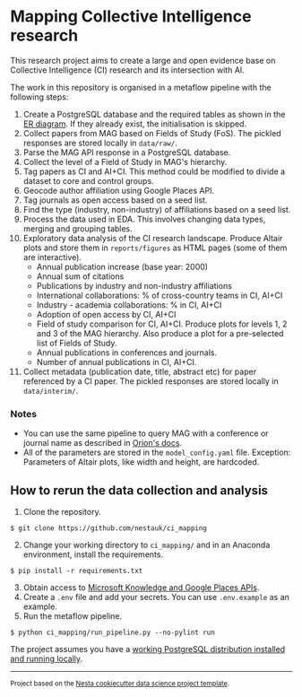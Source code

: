 Mapping Collective Intelligence research
==============================

This research project aims to create a large and open evidence base on Collective Intelligence (CI) research and its intersection with AI.  

The work in this repository is organised in a metaflow pipeline with the following steps:
1. Create a PostgreSQL database and the required tables as shown in the [ER diagram](/ci_db_ER_diagram.png). If they already exist, the initialisation is skipped.
2. Collect papers from MAG based on Fields of Study (FoS). The pickled responses are stored locally in `data/raw/`.
3. Parse the MAG API response in a PostgreSQL database.
4. Collect the level of a Field of Study in MAG's hierarchy.
5. Tag papers as CI and AI+CI. This method could be modified to divide a dataset to core and control groups.
6. Geocode author affiliation using Google Places API.
7. Tag journals as open access based on a seed list.
8. Find the type (industry, non-industry) of affiliations based on a seed list.
9. Process the data used in EDA. This involves changing data types, merging and grouping tables. 
10. Exploratory data analysis of the CI research landscape. Produce Altair plots and store them in `reports/figures` as HTML pages (some of them are interactive).
    - Annual publication increase (base year: 2000)
    - Annual sum of citations
    - Publications by industry and non-industry affiliations
    - International collaborations: % of cross-country teams in CI, AI+CI
    - Industry - academia collaborations: % in CI, AI+CI
    - Adoption of open access by CI, AI+CI
    - Field of study comparison for CI, AI+CI. Produce plots for levels 1, 2 and 3 of the MAG hierarchy. Also produce a plot for a pre-selected list of Fields of Study.
    - Annual publications in conferences and journals.
    - Number of annual publications in CI, AI+CI.
11. Collect metadata (publication date, title, abstract etc) for paper referenced by a CI paper. The pickled responses are stored locally in `data/interim/`.

### Notes
- You can use the same pipeline to query MAG with a conference or journal name as described in [Orion's docs](https://docs.orion-search.org/docs/The%20model%20config%20file#querying-microsoft-academic-knowledge-api).
- All of the parameters are stored in the `model_config.yaml` file. Exception: Parameters of Altair plots, like width and height, are hardcoded.

## How to rerun the data collection and analysis
1. Clone the repository.
```
$ git clone https://github.com/nestauk/ci_mapping
```

2. Change your working directory to `ci_mapping/` and in an Anaconda environment, install the requirements.
```
$ pip install -r requirements.txt
```

3. Obtain access to [Microsoft Knowledge and Google Places APIs](/ci_mapping/README.md).
4. Create a `.env` file and add your secrets. You can use `.env.example` as an example.
5. Run the metaflow pipeline.
```
$ python ci_mapping/run_pipeline.py --no-pylint run
```

The project assumes you have a [working PostgreSQL distribution installed and running locally](/ci_mapping/README.md/#how-to-setup-and-use-a-postgresql-db).

--------

<p><small>Project based on the <a target="_blank" href="https://github.com/nestauk/cookiecutter-data-science-nesta">Nesta cookiecutter data science project template</a>.</small></p>
